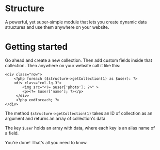 # Structure

A powerful, yet super-simple module that lets you create dynamic data structures and use them anywhere on your website.


# Getting started

Go ahead and create a new collection. Then add custom fields inside that collection. Then anywhere on your website call it like this:

    <div class="row">
    	<?php foreach ($structure->getCollection(1) as $user): ?>
    	<div class="col-lg-3">
    		<img src="<?= $user['photo']; ?>" >
    		<p><?= $user['name']; ?></p>
         </div>
         <?php endforeach; ?>
    </div>

The method `$structure->getCollection(1)` takes an ID of collection as an argument and returns an array of collection's data.

The key `$user` holds an array with data, where each key is an alias name of a field.

You're done! That's all you need to know.
